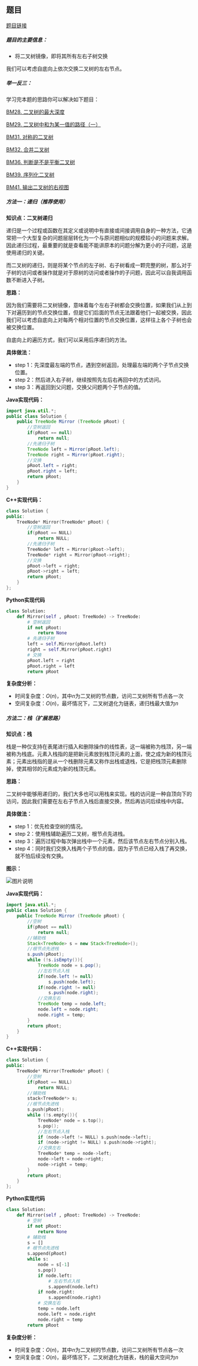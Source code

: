 ## 题目
[题目链接](https://www.nowcoder.com/practice/a9d0ecbacef9410ca97463e4a5c83be7?tpId=295&tqId=1374963&sourceUrl=/exam/oj&channenl=wgithub&fromPut=wgithub)

##### 题目的主要信息：

- 将二叉树镜像，即将其所有左右子树交换

我们可以考虑自底向上依次交换二叉树的左右节点。

##### 举一反三：

学习完本题的思路你可以解决如下题目：

[BM28. 二叉树的最大深度](https://www.nowcoder.com/practice/8a2b2bf6c19b4f23a9bdb9b233eefa73?tpId=295&tqId=642)

[BM29. 二叉树中和为某一值的路径（一）](https://www.nowcoder.com/practice/508378c0823c423baa723ce448cbfd0c?tpId=295&tqId=634)

[BM31. 对称的二叉树](https://www.nowcoder.com/practice/ff05d44dfdb04e1d83bdbdab320efbcb?tpId=295&tqId=23452)

[BM32. 合并二叉树](https://www.nowcoder.com/practice/7298353c24cc42e3bd5f0e0bd3d1d759?tpId=295&tqId=1025038)

[BM36. 判断是不是平衡二叉树](https://www.nowcoder.com/practice/8b3b95850edb4115918ecebdf1b4d222?tpId=295&tqId=23250)

[BM39. 序列化二叉树](https://www.nowcoder.com/practice/cf7e25aa97c04cc1a68c8f040e71fb84?tpId=295&tqId=23455)

[BM41. 输出二叉树的右视图](https://www.nowcoder.com/practice/c9480213597e45f4807880c763ddd5f0?tpId=295&tqId=1073834)

##### 方法一：递归（推荐使用）

**知识点：二叉树递归**

递归是一个过程或函数在其定义或说明中有直接或间接调用自身的一种方法，它通常把一个大型复杂的问题层层转化为一个与原问题相似的规模较小的问题来求解。因此递归过程，最重要的就是查看能不能讲原本的问题分解为更小的子问题，这是使用递归的关键。

而二叉树的递归，则是将某个节点的左子树、右子树看成一颗完整的树，那么对于子树的访问或者操作就是对于原树的访问或者操作的子问题，因此可以自我调用函数不断进入子树。

**思路：**

因为我们需要将二叉树镜像，意味着每个左右子树都会交换位置，如果我们从上到下对遍历到的节点交换位置，但是它们后面的节点无法跟着他们一起被交换，因此我们可以考虑自底向上对每两个相对位置的节点交换位置，这样往上各个子树也会被交换位置。

自底向上的遍历方式，我们可以采用后序递归的方法。

**具体做法：**

- step 1：先深度最左端的节点，遇到空树返回，处理最左端的两个子节点交换位置。
- step 2：然后进入右子树，继续按照先左后右再回中的方式访问。
- step 3：再返回到父问题，交换父问题两个子节点的值。

**Java实现代码：**
```java
import java.util.*;
public class Solution {
    public TreeNode Mirror (TreeNode pRoot) {
        //空树返回
        if(pRoot == null) 
            return null;
        //先递归子树
        TreeNode left = Mirror(pRoot.left);  
        TreeNode right = Mirror(pRoot.right);
        //交换
        pRoot.left = right; 
        pRoot.right = left;
        return pRoot;
    }
}
```
**C++实现代码：**
```cpp
class Solution {
public:
    TreeNode* Mirror(TreeNode* pRoot) {
        //空树返回
        if(pRoot == NULL) 
            return NULL;
        //先递归子树
        TreeNode* left = Mirror(pRoot->left);  
        TreeNode* right = Mirror(pRoot->right);
        //交换
        pRoot->left = right; 
        pRoot->right = left;
        return pRoot;
    }
};
```
**Python实现代码**
```py
class Solution:
    def Mirror(self , pRoot: TreeNode) -> TreeNode:
        # 空树返回
        if not pRoot: 
            return None
        # 先递归子树
        left = self.Mirror(pRoot.left) 
        right = self.Mirror(pRoot.right)
        # 交换
        pRoot.left = right 
        pRoot.right = left
        return pRoot
```

**复杂度分析：**
- 时间复杂度：$O(n)$，其中$n$为二叉树的节点数，访问二叉树所有节点各一次
- 空间复杂度：$O(n)$，最坏情况下，二叉树退化为链表，递归栈最大值为$n$


##### 方法二：栈（扩展思路）
**知识点：栈**

栈是一种仅支持在表尾进行插入和删除操作的线性表，这一端被称为栈顶，另一端被称为栈底。元素入栈指的是把新元素放到栈顶元素的上面，使之成为新的栈顶元素；元素出栈指的是从一个栈删除元素又称作出栈或退栈，它是把栈顶元素删除掉，使其相邻的元素成为新的栈顶元素。

**思路：**

二叉树中能够用递归的，我们大多也可以用栈来实现。栈的访问是一种自顶向下的访问，因此我们需要在左右子节点入栈后直接交换，然后再访问后续栈中内容。

**具体做法：**

- step 1：优先检查空树的情况。
- step 2：使用栈辅助遍历二叉树，根节点先进栈。
- step 3：遍历过程中每次弹出栈中一个元素，然后该节点左右节点分别入栈。
- step 4：同时我们交换入栈两个子节点的值，因为子节点已经入栈了再交换，就不怕后续没有交换。

**图示：**

![图片说明](https://uploadfiles.nowcoder.com/images/20210727/397721558_1627377952249/72ACF7563CFBBBDD12ECFC34F906D205 "图片标题") 

**Java实现代码：**
```java
import java.util.*;
public class Solution {
    public TreeNode Mirror (TreeNode pRoot) {
        //空树
        if(pRoot == null)  
            return null;
        //辅助栈
        Stack<TreeNode> s = new Stack<TreeNode>(); 
        //根节点先进栈
        s.push(pRoot); 
        while (!s.isEmpty()){ 
            TreeNode node = s.pop();
            //左右节点入栈
            if(node.left != null) 
                s.push(node.left);
            if(node.right != null) 
                s.push(node.right);
            //交换左右
            TreeNode temp = node.left; 
            node.left = node.right;
            node.right = temp;
        }
        return pRoot;
    }
}
```
**C++实现代码：**
```cpp
class Solution {
public:
    TreeNode* Mirror(TreeNode* pRoot) {
        //空树
        if(pRoot == NULL)  
            return NULL;
        //辅助栈
        stack<TreeNode*> s; 
        //根节点先进栈
        s.push(pRoot); 
        while (!s.empty()){
            TreeNode* node = s.top();
            s.pop();
            //左右节点入栈
            if (node->left != NULL) s.push(node->left); 
            if (node->right != NULL) s.push(node->right);
            //交换左右 
            TreeNode* temp = node->left;  
            node->left = node->right;
            node->right = temp;
        }
        return pRoot;
    }
};
```
**Python实现代码**
```py
class Solution:
    def Mirror(self , pRoot: TreeNode) -> TreeNode:
        # 空树
        if not pRoot:  
            return None
        # 辅助栈
        s = [] 
        # 根节点先进栈
        s.append(pRoot) 
        while s:
            node = s[-1]
            s.pop()
            if node.left:
                # 左右节点入栈
                s.append(node.left) 
            if node.right:
                s.append(node.right)
            # 交换左右
            temp = node.left  
            node.left = node.right
            node.right = temp
        return pRoot
```

**复杂度分析：**
- 时间复杂度：$O(n)$，其中$n$为二叉树的节点数，访问二叉树所有节点各一次
- 空间复杂度：$O(n)$，最坏情况下，二叉树退化为链表，栈的最大空间为$n$